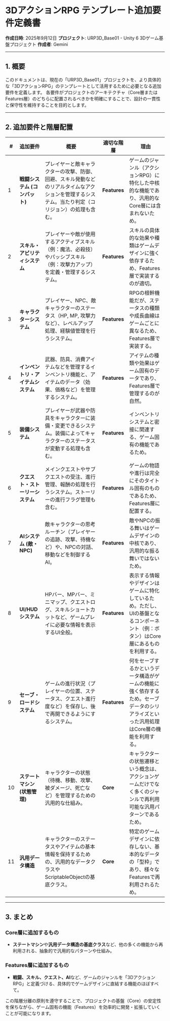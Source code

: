 # 3DアクションRPG テンプレート追加要件定義書

**作成日時**: 2025年9月12日
**プロジェクト**: URP3D_Base01 - Unity 6 3Dゲーム基盤プロジェクト
**作成者**: Gemini

---

## 1. 概要

このドキュメントは、現在の「URP3D_Base01」プロジェクトを、より具体的な「3DアクションRPG」のテンプレートとして活用するために必要となる追加要件を定義します。
各要件がプロジェクトのアーキテクチャ（Core層またはFeatures層）のどちらに配置されるべきかを明確にすることで、設計の一貫性と保守性を維持することを目的とします。

---

## 2. 追加要件と階層配置

| # | 追加要件 | 概要 | 適切な階層 | 理由 |
|---|---|---|---|---|
| 1 | **戦闘システム (コンバット)** | プレイヤーと敵キャラクターの攻撃、防御、回避、スキル発動などのリアルタイムなアクションを管理するシステム。当たり判定（コリジョン）の処理も含む。 | **Features** | ゲームのジャンル（アクションRPG）に特化した中核的な機能であり、汎用的なCore層には含まれないため。 |
| 2 | **スキル・アビリティシステム** | プレイヤーや敵が使用するアクティブスキル（例：魔法、必殺技）やパッシブスキル（例：攻撃力アップ）を定義・管理するシステム。 | **Features** | スキルの具体的な効果や種類はゲームデザインに強く依存するため、Features層で実装するのが適切。 |
| 3 | **キャラクターシステム** | プレイヤー、NPC、敵キャラクターのステータス（HP, MP, 攻撃力など）、レベルアップ処理、経験値管理を行うシステム。 | **Features** | RPGの根幹機能だが、ステータスの種類や成長曲線はゲームごとに異なるため、Features層で実装する。 |
| 4 | **インベントリ・アイテムシステム** | 武器、防具、消費アイテムなどを管理するインベントリ機能と、アイテムのデータ（効果、価格など）を管理するシステム。 | **Features** | アイテムの種類や効果はゲーム固有のデータであり、Features層で管理するのが自然。 |
| 5 | **装備システム** | プレイヤーが武器や防具をキャラクターに装備・変更できるシステム。装備によってキャラクターのステータスが変動する処理も含む。 | **Features** | インベントリシステムと密接に関連する、ゲーム固有の機能であるため。 |
| 6 | **クエスト・ストーリーシステム** | メインクエストやサブクエストの受注、進行管理、報酬の処理を行うシステム。ストーリーの進行フラグ管理も含む。 | **Features** | ゲームの物語や進行は完全にそのタイトル固有のものであるため、Features層に配置する。 |
| 7 | **AIシステム (敵・NPC)** | 敵キャラクターの思考ルーチン（プレイヤーの追跡、攻撃、待機など）や、NPCの対話、移動などを制御するAI。 | **Features** | 敵やNPCの振る舞いはゲームデザインの中核であり、汎用的な振る舞いではないため。 |
| 8 | **UI/HUDシステム** | HPバー、MPバー、ミニマップ、クエストログ、スキルショートカットなど、ゲームプレイに必要な情報を表示するUI全般。 | **Features** | 表示する情報やデザインはゲームに特化しているため。ただし、UIの基盤となるコンポーネント（例：ボタン）はCore層にあるものを利用する。 |
| 9 | **セーブ・ロードシステム** | ゲームの進行状況（プレイヤーの位置、ステータス、クエスト進行度など）を保存し、後で再開できるようにするシステム。 | **Features** | 何をセーブするかというデータ構造がゲームの機能に強く依存するため。セーブデータのシリアライズといった汎用処理はCore層の機能を利用する。 |
| 10| **ステートマシン (状態管理)** | キャラクターの状態（待機、移動、攻撃、被ダメージ、死亡など）を管理するための汎用的な仕組み。 | **Core** | キャラクターの状態遷移という概念は、アクションゲームだけでなく多くのジャンルで再利用可能な汎用パターンであるため。 |
| 11| **汎用データ構造** | キャラクターのステータスやアイテムの基本情報を保持するための、汎用的なデータクラスやScriptableObjectの基底クラス。 | **Core** | 特定のゲームデザインに依存しない、基本的なデータの「型枠」であり、様々なFeaturesで再利用されるため。 |

---

## 3. まとめ

### Core層に追加するもの
- **ステートマシン**や**汎用データ構造の基底クラス**など、他の多くの機能から再利用される、抽象的で汎用的なパターンや仕組み。

### Features層に追加するもの
- **戦闘、スキル、クエスト、AI**など、ゲームのジャンルを「3DアクションRPG」と定義づける、具体的でゲームデザインに直結する機能のほぼすべて。

この階層分離の原則を遵守することで、プロジェクトの基盤（Core）の安定性を保ちながら、ゲーム固有の機能（Features）を効率的に開発・拡張していくことが可能になります。
